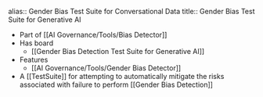 alias:: Gender Bias Test Suite for Conversational Data
title:: Gender Bias Test Suite for Generative AI

- Part of [[AI Governance/Tools/Bias Detector]]
- Has board
	- [[Gender Bias Detection Test Suite for Generative AI]]
- Features
	- [[AI Governance/Tools/Gender Bias Detector]]
- A [[TestSuite]] for attempting to automatically mitigate the risks associated with failure to perform [[Gender Bias Detection]]